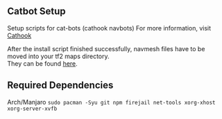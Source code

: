 ## Catbot Setup

Setup scripts for cat-bots (cathook navbots)
For more information, visit [Cathook](https://github.com/explowz/cathook)

After the install script finished successfully, navmesh files have to be moved into your tf2 maps directory.  
They can be found [here](https://github.com/explowz/catbot-database).

## Required Dependencies
Arch/Manjaro
`sudo pacman -Syu git npm firejail net-tools xorg-xhost xorg-server-xvfb`
